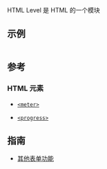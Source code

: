 HTML Level 是 HTML 的一个模块

## 示例

```

```

## 参考

### HTML 元素

- [`<meter>`](https://developer.mozilla.org/zh-CN/docs/Web/HTML/Element/meter)

- [`<progress>`](https://developer.mozilla.org/zh-CN/docs/Web/HTML/Element/progress)

## 指南

- [其他表单功能](https://developer.mozilla.org/zh-CN/docs/Learn/Forms/Other_form_controls#%E5%85%B6%E4%BB%96%E8%A1%A8%E5%8D%95%E5%8A%9F%E8%83%BD)
